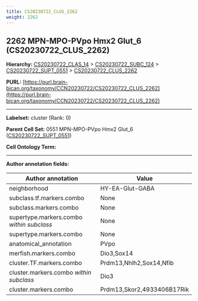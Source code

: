 ```yaml
---
title: CS20230722_CLUS_2262
weight: 2262
---
```

## 2262 MPN-MPO-PVpo Hmx2 Glut_6 (CS20230722_CLUS_2262)
<b>Hierarchy: </b>
[CS20230722_CLAS_14](../CS20230722_CLAS_14) >
[CS20230722_SUBC_124](../CS20230722_SUBC_124) >
[CS20230722_SUPT_0551](../CS20230722_SUPT_0551) >
[CS20230722_CLUS_2262](../CS20230722_CLUS_2262)

**PURL:** [https://purl.brain-bican.org/taxonomy/CCN20230722/CS20230722_CLUS_2262](https://purl.brain-bican.org/taxonomy/CCN20230722/CS20230722_CLUS_2262)

---


**Labelset:** cluster (Rank: 0)

**Parent Cell Set:** 0551 MPN-MPO-PVpo Hmx2 Glut_6 ([CS20230722_SUPT_0551](../CS20230722_SUPT_0551))



**Cell Ontology Term:** 

[MARKER GENES.]: #


---

[TRANSFERRED ANNOTATIONS.]: #


[AUTHOR ANNOTATION FIELDS.]: #


**Author annotation fields:**

| Author annotation | Value |
|-------------------|-------|
|neighborhood|HY-EA-Glut-GABA|
|subclass.tf.markers.combo|None|
|subclass.markers.combo|None|
|supertype.markers.combo _within subclass_|None|
|supertype.markers.combo|None|
|anatomical_annotation|PVpo|
|merfish.markers.combo|Dio3,Sox14|
|cluster.TF.markers.combo|Prdm13,Nhlh2,Sox14,Nfib|
|cluster.markers.combo _within subclass_|Dio3|
|cluster.markers.combo|Prdm13,Skor2,4933406B17Rik|
